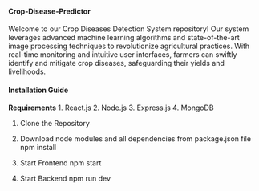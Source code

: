 #### **Crop-Disease-Predictor**
Welcome to our Crop Diseases Detection System repository! Our system leverages advanced machine learning algorithms and state-of-the-art image processing techniques to revolutionize agricultural practices. With real-time monitoring and intuitive user interfaces, farmers can swiftly identify and mitigate crop diseases, safeguarding their yields and livelihoods.

#### **Installation Guide**

**Requirements**
    1. React.js
    2. Node.js
    3. Express.js 
    4. MongoDB
    
1. Clone the Repository
  
2. Download node modules and all dependencies from package.json file
    npm install
    
3. Start Frontend
    npm start

4. Start Backend
    npm run dev
         
